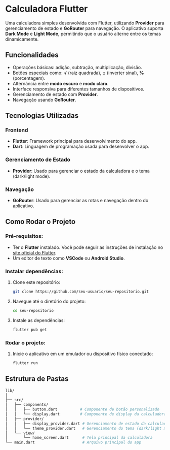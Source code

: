 # Calculadora Flutter

Uma calculadora simples desenvolvida com Flutter, utilizando **Provider** para gerenciamento de estado e **GoRouter** para navegação. O aplicativo suporta **Dark Mode** e **Light Mode**, permitindo que o usuário alterne entre os temas dinamicamente.

## Funcionalidades

- Operações básicas: adição, subtração, multiplicação, divisão.
- Botões especiais como: **√** (raiz quadrada), **±** (inverter sinal), **%** (porcentagem).
- Alternância entre **modo escuro** e **modo claro**.
- Interface responsiva para diferentes tamanhos de dispositivos.
- Gerenciamento de estado com **Provider**.
- Navegação usando **GoRouter**.

## Tecnologias Utilizadas

### Frontend
- **Flutter**: Framework principal para desenvolvimento do app.
- **Dart**: Linguagem de programação usada para desenvolver o app.

### Gerenciamento de Estado
- **Provider**: Usado para gerenciar o estado da calculadora e o tema (dark/light mode).

### Navegação
- **GoRouter**: Usado para gerenciar as rotas e navegação dentro do aplicativo.

## Como Rodar o Projeto

### Pré-requisitos:
- Ter o **Flutter** instalado. Você pode seguir as instruções de instalação no [site oficial do Flutter](https://flutter.dev/docs/get-started/install).
- Um editor de texto como **VSCode** ou **Android Studio**.

### Instalar dependências:
1. Clone este repositório:
    ```bash
    git clone https://github.com/seu-usuario/seu-repositorio.git
    ```
2. Navegue até o diretório do projeto:
    ```bash
    cd seu-repositorio
    ```
3. Instale as dependências:
    ```bash
    flutter pub get
    ```

### Rodar o projeto:
1. Inicie o aplicativo em um emulador ou dispositivo físico conectado:
    ```bash
    flutter run
    ```

## Estrutura de Pastas

```bash
lib/
│
├── src/
│   ├── components/
│   │   ├── button.dart          # Componente de botão personalizado
│   │   └── display.dart         # Componente de display da calculadora
│   ├── provider/
│   │   ├── display_provider.dart # Gerenciamento de estado da calculadora
│   │   └── theme_provider.dart   # Gerenciamento do tema (dark/light mode)
│   └── view/
│       └── home_screen.dart      # Tela principal da calculadora
└── main.dart                     # Arquivo principal do app
